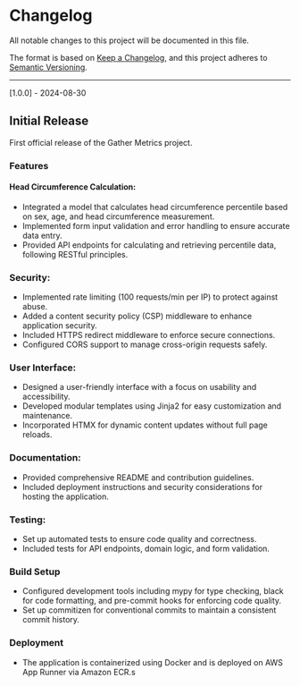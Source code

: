 # Changelog

All notable changes to this project will be documented in this file.

The format is based on [Keep a Changelog](https://keepachangelog.com/en/1.0.0/),
and this project adheres to [Semantic Versioning](https://semver.org/spec/v2.0.0.html).

****

[1.0.0] - 2024-08-30

## Initial Release

First official release of the Gather Metrics project.

### Features

#### Head Circumference Calculation:

- Integrated a model that calculates head circumference percentile based on sex, age, and head circumference measurement.
- Implemented form input validation and error handling to ensure accurate data entry.
- Provided API endpoints for calculating and retrieving percentile data, following RESTful principles.

### Security:

- Implemented rate limiting (100 requests/min per IP) to protect against abuse.
- Added a content security policy (CSP) middleware to enhance application security.
- Included HTTPS redirect middleware to enforce secure connections.
- Configured CORS support to manage cross-origin requests safely.

### User Interface:

- Designed a user-friendly interface with a focus on usability and accessibility.
- Developed modular templates using Jinja2 for easy customization and maintenance.
- Incorporated HTMX for dynamic content updates without full page reloads.

### Documentation:

- Provided comprehensive README and contribution guidelines.
- Included deployment instructions and security considerations for hosting the application.

### Testing:

- Set up automated tests to ensure code quality and correctness.
- Included tests for API endpoints, domain logic, and form validation.

### Build Setup

- Configured development tools including mypy for type checking, black for code formatting, and pre-commit hooks for enforcing code quality.
- Set up commitizen for conventional commits to maintain a consistent commit history.

### Deployment

- The application is containerized using Docker and is deployed on AWS App Runner via Amazon ECR.s
